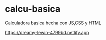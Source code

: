 # calcu-basica


Calculadora basica hecha con JS,CSS y HTML

https://dreamy-lewin-4799bd.netlify.app
